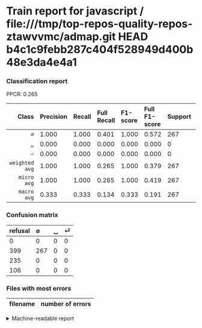 # Train report for javascript / file:///tmp/top-repos-quality-repos-ztawvvmc/admap.git HEAD b4c1c9febb287c404f528949d400b48e3da4e4a1

### Classification report

PPCR: 0.265

| Class | Precision | Recall | Full Recall | F1-score | Full F1-score | Support | Full Support | PPCR |
|------:|:----------|:-------|:------------|:---------|:---------|:--------|:-------------|:-----|
| `∅` | 1.000| 1.000| 0.401| 1.000| 0.572| 267| 666| 0.401 |
| `␣` | 0.000| 0.000| 0.000| 0.000| 0.000| 0| 235| 0.000 |
| `⏎` | 0.000| 0.000| 0.000| 0.000| 0.000| 0| 106| 0.000 |
| `weighted avg` | 1.000| 1.000| 0.265| 1.000| 0.379| 267| 1007| 0.265 |
| `micro avg` | 1.000| 1.000| 0.265| 1.000| 0.419| 267| 1007| 0.265 |
| `macro avg` | 0.333| 0.333| 0.134| 0.333| 0.191| 267| 1007| 0.265 |

### Confusion matrix

|refusal|  ∅| ␣| ⏎| 
|:---|:---|:---|:---|
|0 |0 |0 |0 |
|399 |267 |0 |0 |
|235 |0 |0 |0 |
|106 |0 |0 |0 |

### Files with most errors

| filename | number of errors|
|:----:|:-----|

<details>
    <summary>Machine-readable report</summary>
```json
{
  "cl_report": {"macro avg": {"f1-score": 0.3333333333333333, "precision": 0.3333333333333333, "recall": 0.3333333333333333, "support": 267}, "micro avg": {"f1-score": 1.0, "precision": 1.0, "recall": 1.0, "support": 267}, "weighted avg": {"f1-score": 1.0, "precision": 1.0, "recall": 1.0, "support": 267}, "\u2205": {"f1-score": 1.0, "precision": 1.0, "recall": 1.0, "support": 267}, "\u23ce": {"f1-score": 0.0, "precision": 0.0, "recall": 0.0, "support": 0}, "\u2423": {"f1-score": 0.0, "precision": 0.0, "recall": 0.0, "support": 0}},
  "cl_report_full": {"macro avg": {"f1-score": 0.19078242229367628, "precision": 0.3333333333333333, "recall": 0.13363363363363365, "support": 1007}, "micro avg": {"f1-score": 0.41915227629513346, "precision": 1.0, "recall": 0.26514399205561073, "support": 1007}, "weighted avg": {"f1-score": 0.37853354492826735, "precision": 0.6613704071499503, "recall": 0.26514399205561073, "support": 1007}, "\u2205": {"f1-score": 0.5723472668810289, "precision": 1.0, "recall": 0.4009009009009009, "support": 666}, "\u23ce": {"f1-score": 0.0, "precision": 0.0, "recall": 0.0, "support": 106}, "\u2423": {"f1-score": 0.0, "precision": 0.0, "recall": 0.0, "support": 235}},
  "ppcr": 0.26514399205561073
}
```
</details>
